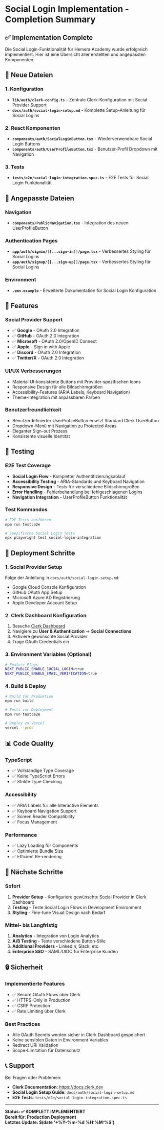 # Social Login Implementation - Completion Summary

## ✅ Implementation Complete

Die Social Login-Funktionalität für Hemera Academy wurde erfolgreich implementiert. Hier ist eine
Übersicht aller erstellten und angepassten Komponenten.

## 📁 Neue Dateien

### 1. Konfiguration

- **`lib/auth/clerk-config.ts`** - Zentrale Clerk-Konfiguration mit Social Provider Support
- **`docs/auth/social-login-setup.md`** - Komplette Setup-Anleitung für Social Logins

### 2. React Komponenten

- **`components/auth/SocialLoginButton.tsx`** - Wiederverwendbare Social Login Buttons
- **`components/auth/UserProfileButton.tsx`** - Benutzer-Profil Dropdown mit Navigation

### 3. Tests

- **`tests/e2e/social-login-integration.spec.ts`** - E2E Tests für Social Login Funktionalität

## 🔧 Angepasste Dateien

### Navigation

- **`components/PublicNavigation.tsx`** - Integration des neuen UserProfileButton

### Authentication Pages

- **`app/auth/signin/[[...sign-in]]/page.tsx`** - Verbessertes Styling für Social Logins
- **`app/auth/signup/[[...sign-up]]/page.tsx`** - Verbessertes Styling für Social Logins

### Environment

- **`.env.example`** - Erweiterte Dokumentation für Social Login Konfiguration

## 🎨 Features

### Social Provider Support

- ✅ **Google** - OAuth 2.0 Integration
- ✅ **GitHub** - OAuth 2.0 Integration
- ✅ **Microsoft** - OAuth 2.0/OpenID Connect
- ✅ **Apple** - Sign in with Apple
- ✅ **Discord** - OAuth 2.0 Integration
- ✅ **Twitter/X** - OAuth 2.0 Integration

### UI/UX Verbesserungen

- Material UI-konsistente Buttons mit Provider-spezifischen Icons
- Responsive Design für alle Bildschirmgrößen
- Accessibility-Features (ARIA Labels, Keyboard Navigation)
- Theme-Integration mit anpassbaren Farben

### Benutzerfreundlichkeit

- Benutzerdefinierter UserProfileButton ersetzt Standard Clerk UserButton
- Dropdown-Menü mit Navigation zu Protected Areas
- Eleganter Sign-out Prozess
- Konsistente visuelle Identität

## 🧪 Testing

### E2E Test Coverage

- **Social Login Flow** - Kompletter Authentifizierungsablauf
- **Accessibility Testing** - ARIA-Standards und Keyboard Navigation
- **Responsive Design** - Tests für verschiedene Bildschirmgrößen
- **Error Handling** - Fehlerbehandlung bei fehlgeschlagenen Logins
- **Navigation Integration** - UserProfileButton Funktionalität

### Test Kommandos

```bash
# E2E Tests ausführen
npm run test:e2e

# Spezifische Social Login Tests
npx playwright test social-login-integration
```

## 🚀 Deployment Schritte

### 1. Social Provider Setup

Folge der Anleitung in `docs/auth/social-login-setup.md`:

- Google Cloud Console Konfiguration
- GitHub OAuth App Setup
- Microsoft Azure AD Registrierung
- Apple Developer Account Setup

### 2. Clerk Dashboard Konfiguration

1. Besuche [Clerk Dashboard](https://dashboard.clerk.dev)
2. Navigiere zu **User & Authentication** → **Social Connections**
3. Aktiviere gewünschte Social Provider
4. Trage OAuth Credentials ein

### 3. Environment Variables (Optional)

```bash
# Feature Flags
NEXT_PUBLIC_ENABLE_SOCIAL_LOGIN=true
NEXT_PUBLIC_ENABLE_EMAIL_VERIFICATION=true
```

### 4. Build & Deploy

```bash
# Build für Produktion
npm run build

# Tests vor Deployment
npm run test:e2e

# Deploy zu Vercel
vercel --prod
```

## 📊 Code Quality

### TypeScript

- ✅ Vollständige Type Coverage
- ✅ Keine TypeScript Errors
- ✅ Strikte Type Checking

### Accessibility

- ✅ ARIA Labels für alle Interactive Elements
- ✅ Keyboard Navigation Support
- ✅ Screen Reader Compatibility
- ✅ Focus Management

### Performance

- ✅ Lazy Loading für Components
- ✅ Optimierte Bundle Size
- ✅ Efficient Re-rendering

## 🎯 Nächste Schritte

### Sofort

1. **Provider Setup** - Konfiguriere gewünschte Social Provider in Clerk Dashboard
2. **Testing** - Teste Social Login Flows in Development Environment
3. **Styling** - Fine-tune Visual Design nach Bedarf

### Mittel- bis Langfristig

1. **Analytics** - Integration von Login Analytics
2. **A/B Testing** - Teste verschiedene Button-Stile
3. **Additional Providers** - LinkedIn, Slack, etc.
4. **Enterprise SSO** - SAML/OIDC für Enterprise Kunden

## 🔒 Sicherheit

### Implementierte Features

- ✅ Secure OAuth Flows über Clerk
- ✅ HTTPS-Only in Production
- ✅ CSRF Protection
- ✅ Rate Limiting über Clerk

### Best Practices

- Alle OAuth Secrets werden sicher in Clerk Dashboard gespeichert
- Keine sensiblen Daten in Environment Variables
- Redirect URI Validation
- Scope-Limitation für Datenschutz

## 📞 Support

Bei Fragen oder Problemen:

- **Clerk Documentation**: https://docs.clerk.dev
- **Social Login Setup Guide**: `docs/auth/social-login-setup.md`
- **E2E Tests**: `tests/e2e/social-login-integration.spec.ts`

---

**Status: ✅ KOMPLETT IMPLEMENTIERT**  
**Bereit für: Production Deployment**  
**Letztes Update: $(date '+%Y-%m-%d %H:%M:%S')**
